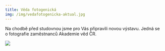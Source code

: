 ```yaml
---
title: Věda fotogenická
img: /img/vedafotogenicka-aktual.jpg
---
```


Na chodbě před studovnou jsme pro Vás připravili novou výstavu. Jedná se o fotografie zaměstnanců Akademie věd ČR.

<a href="img/veda-fotogenicka.pdf"><img src="img/veda-fotogenicka.png" /></a>
